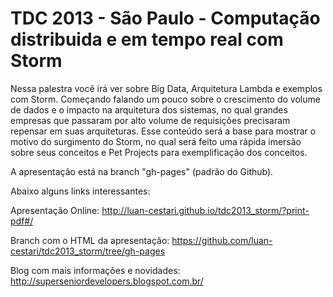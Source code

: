 TDC 2013 - São Paulo - Computação distribuida e em tempo real com Storm 
=======================================================================

Nessa palestra você irá ver sobre Big Data, Arquitetura Lambda e exemplos com Storm. Começando falando um pouco sobre o crescimento do volume de dados e o impacto na arquitetura dos sistemas, no qual grandes empresas que passaram por alto volume de requisições precisaram repensar em suas arquiteturas. Esse conteúdo será a base para mostrar o motivo do surgimento do Storm, no qual será feito uma rápida imersão sobre seus conceitos e Pet Projects para exemplificação dos conceitos.

A apresentação está na branch "gh-pages" (padrão do Github). 

Abaixo alguns links interessantes:

Apresentação Online: http://luan-cestari.github.io/tdc2013_storm/?print-pdf#/

Branch com o HTML da apresentação: https://github.com/luan-cestari/tdc2013_storm/tree/gh-pages

Blog com mais informações e novidades: http://superseniordevelopers.blogspot.com.br/
